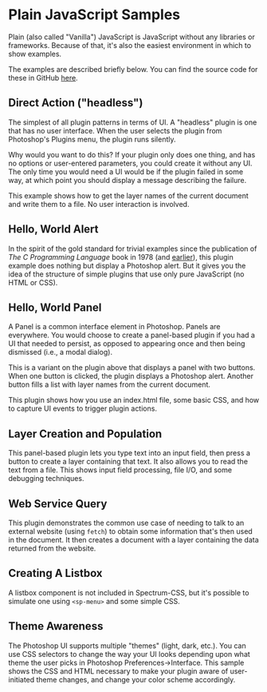 # Plain JavaScript Samples

Plain (also called "Vanilla") JavaScript is JavaScript without any libraries or frameworks. Because of that, it's also the easiest environment in which to show examples.

The examples are described briefly below. You can find the source code for these in GitHub [here](https://github.com/AdobeDocs/uxp-photoshop-plugin-samples).

## Direct Action ("headless")

The simplest of all plugin patterns in terms of UI. A "headless" plugin is one that has no user interface. When the user selects the plugin from Photoshop's Plugins menu, the plugin runs silently.

Why would you want to do this? If your plugin only does one thing, and has no options or user-entered parameters, you could create it without any UI. The only time you would need a UI would be if the plugin failed in some way, at which point you should display a message describing the failure.

This example shows how to get the layer names of the current document and write them to a file. No user interaction is involved.

## Hello, World Alert

In the spirit of the gold standard for trivial examples since the publication of *The C Programming Language* book in 1978 (and [earlier](https://www.thesoftwareguild.com/blog/the-history-of-hello-world/)), this plugin example does nothing but display a Photoshop alert. But it gives you the idea of the structure of simple plugins that use only pure JavaScript (no HTML or CSS).

## Hello, World Panel

A Panel is a common interface element in Photoshop. Panels are everywhere. You would choose to create a panel-based plugin if you had a UI that needed to persist, as opposed to appearing once and then being dismissed (i.e., a modal dialog).

This is a variant on the plugin above that displays a panel with two buttons. When one button is clicked, the plugin displays a Photoshop alert. Another button fills a list with layer names from the current document. 

This plugin shows how you use an index.html file, some basic CSS, and how to capture UI events to trigger plugin actions.

## Layer Creation and Population

This panel-based plugin lets you type text into an input field, then press a button to create a layer containing that text. It also allows you to read the text from a file. This shows input field processing, file I/O, and some debugging techniques.

## Web Service Query

This plugin demonstrates the common use case of needing to talk to an external website (using `fetch`) to obtain some information that's then used in the document. It then creates a document with a layer containing the data returned from the website.

## Creating A Listbox

A listbox component is not included in Spectrum-CSS, but it's possible to simulate one using `<sp-menu>` and some simple CSS.

## Theme Awareness

The Photoshop UI supports multiple "themes" (light, dark, etc.). You can use CSS selectors to change the way your UI looks depending upon what theme the user picks in Photoshop Preferences->Interface. This sample shows the CSS and HTML necessary to make your plugin aware of user-initiated theme changes, and change your color scheme accordingly.
